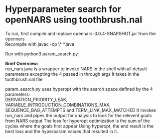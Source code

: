 # Hyperparameter search for openNARS using toothbrush.nal

To run, first compile and replace opennars-3.0.4-SNAPSHOT.jar from the opennars\
Recompile with javac -cp \\* *.java

Run with python3 param_search.py

**Brief Overview:**\
run_nars.java is a wrapper to invoke NARS in the shell with all default parameters excepting the 4 passed in through args
It takes in the toothbrush.nal file

param_search.py uses hyperopt with the search space defined by the 4 parameters:\
DERIVATION_PRIORITY_LEAK, VARIABLE_INTRODUCTION_COMBINATIONS_MAX, SEQUENCE_BAG_ATTEMPTS and TERM_LINK_MAX_MATCHED
It invokes run_nars and pipes the output for analysis to look for the relevent goals from NARS output
The loss for hyperopt optimization is the sum of the cycles where the goals first appear
Using hyperopt, the end result is the best loss and the hyperparam values that resulted in it.
